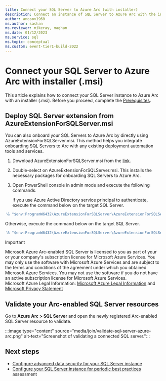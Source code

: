 ```yaml
---
title: Connect your SQL Server to Azure Arc (with installer)
description: Connect an instance of SQL Server to Azure Arc with the installer (.msi). Allows you to manage SQL Server centrally, as an Arc-enabled resource.
author: anosov1960
ms.author: sashan
ms.reviewer: mikeray, maghan
ms.date: 01/12/2023
ms.service: sql
ms.topic: conceptual
ms.custom: event-tier1-build-2022
---
```


# Connect your SQL Server to Azure Arc with installer (.msi)


This article explains how to connect your SQL Server instance to Azure Arc with an installer (.msi). Before you proceed, complete the [Prerequisites](prerequisites.md#prerequisites).

## Deploy SQL Server extension from AzureExtensionForSQLServer.msi

You can also onboard your SQL Servers to Azure Arc by directly using  AzureExtensionForSQLServer.msi. This method helps you integrate onboarding SQL Servers to Arc with any existing deployment automation tools and services.

1. Download AzureExtensionForSQLServer.msi from the [link](https://aka.ms/AzureExtensionForSQLServer).
1. Double-select on AzureExtensionForSQLServer.msi.  This installs the necessary packages for onboarding SQL Servers to Azure Arc.
1. Open PowerShell console in admin mode and execute the following commands.

   If you use Azure Active Directory service principal to authenticate, execute the command below on the target SQL Server.

```powershell
'& "$env:ProgramW6432\AzureExtensionForSQLServer\AzureExtensionForSQLServer.exe" --subId <subscriptionid> --resourceGroup <resourceGroupName> --location <AzureRegion> --tenantid <TenantId> --service-principal-app-id <servicePrincipalAppId> --service-principal-secret <servicePrincipalSecret> --proxy <proxy> --licenseType <licenseType> --excluded-SQL-instances <"MSSQLSERVER01 MSSQLSERVER02 MSSQLSERVER15">'
```

   Otherwise, execute the command below on the target SQL Server.

```powershell
'& "$env:ProgramW6432\AzureExtensionForSQLServer\AzureExtensionForSQLServer.exe" --subId <subscriptionid> --resourceGroup <resourceGroupName> --location $location --tenantid <TenantId> --proxy <proxy> --licenseType <licenseType> --excluded-SQL-instances <"MSSQLSERVER01 MSSQLSERVER02 MSSQLSERVER15">'
```

 > [!IMPORTANT]  
 > Microsoft Azure Arc-enabled SQL Server is licensed to you as part of your or your company's subscription license for Microsoft Azure Services. You may only use the software with Microsoft Azure Services and are subject to the terms and conditions of the agreement under which you obtained Microsoft Azure Services. You may not use the software if you do not have an active subscription license for Microsoft Azure Services.  
 > Microsoft Azure Legal Information: [Microsoft Azure Legal Information](https://azure.microsoft.com/support/legal/) and [Microsoft Privacy Statement](https://azure.microsoft.com/support/legal/)

## Validate your Arc-enabled SQL Server resources

Go to **Azure Arc > SQL Server** and open the newly registered Arc-enabled SQL Server resource to validate.

   :::image type="content" source="media/join/validate-sql-server-azure-arc.png" alt-text="Screenshot of validating a connected SQL server.":::





## Next steps

- [Configure advanced data security for your SQL Server instance](configure-advanced-data-security.md)
- [Configure your SQL Server instance for periodic best practices ](assess.md)assessment
   
